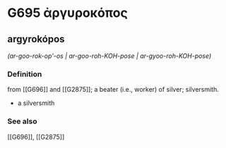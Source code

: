 # G695 ἀργυροκόπος

## argyrokópos

_(ar-goo-rok-op'-os | ar-goo-roh-KOH-pose | ar-gyoo-roh-KOH-pose)_

### Definition

from [[G696]] and [[G2875]]; a beater (i.e., worker) of silver; silversmith.

- a silversmith

### See also

[[G696]], [[G2875]]

